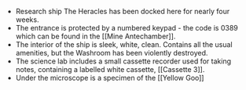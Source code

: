 - Research ship The Heracles has been docked here for nearly four weeks. 
- The entrance is protected by a numbered keypad - the code is 0389 which can be found in the [[Mine Antechamber]].
- The interior of the ship is sleek, white, clean. Contains all the usual amenities, but the Washroom has been violently destroyed.
- The science lab includes a small cassette recorder used for taking notes, containing a labelled white cassette, [[Cassette 3]].
- Under the microscope is a specimen of the [[Yellow Goo]]

